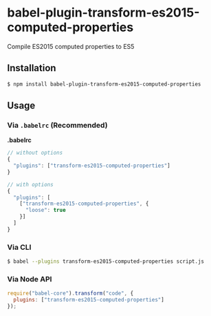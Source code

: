# babel-plugin-transform-es2015-computed-properties

Compile ES2015 computed properties to ES5

## Installation

```sh
$ npm install babel-plugin-transform-es2015-computed-properties
```

## Usage

### Via `.babelrc` (Recommended)

**.babelrc**

```js
// without options
{
  "plugins": ["transform-es2015-computed-properties"]
}

// with options
{
  "plugins": [
    ["transform-es2015-computed-properties", {
      "loose": true
    }]
  ]
}
```

### Via CLI

```sh
$ babel --plugins transform-es2015-computed-properties script.js
```

### Via Node API

```javascript
require("babel-core").transform("code", {
  plugins: ["transform-es2015-computed-properties"]
});
```
